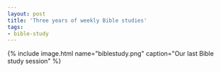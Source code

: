 ```yaml
---
layout: post
title: 'Three years of weekly Bible studies'
tags:
- bible-study
---
```


{% include image.html name="biblestudy.png" caption="Our last Bible study session" %}
